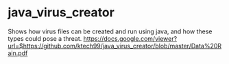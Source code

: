 # java_virus_creator
Shows how virus files can be created and run using java, and how these types could pose a threat.
https://docs.google.com/viewer?url=$https://github.com/ktech99/java_virus_creator/blob/master/Data%20Rain.pdf
